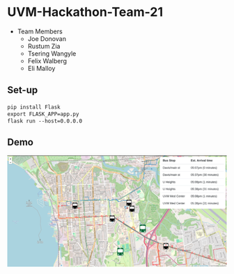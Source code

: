 # UVM-Hackathon-Team-21
* Team Members
	* Joe Donovan
	* Rustum Zia
	* Tsering Wangyle
	* Felix Walberg
	* Eli Malloy

## Set-up

```
pip install Flask
export FLASK_APP=app.py
flask run --host=0.0.0.0
```

## Demo

![demo](demo.png)
